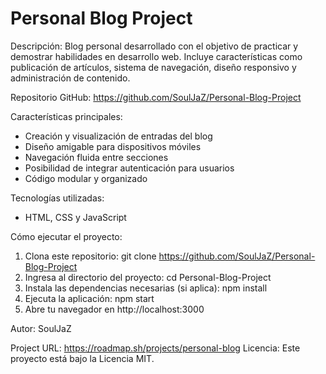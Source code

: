 Personal Blog Project
=====================

Descripción:
Blog personal desarrollado con el objetivo de practicar y demostrar habilidades en desarrollo web. Incluye características como publicación de artículos, sistema de navegación, diseño responsivo y administración de contenido.

Repositorio GitHub:
https://github.com/SoulJaZ/Personal-Blog-Project

Características principales:
- Creación y visualización de entradas del blog
- Diseño amigable para dispositivos móviles
- Navegación fluida entre secciones
- Posibilidad de integrar autenticación para usuarios
- Código modular y organizado

Tecnologías utilizadas:
- HTML, CSS y JavaScript

Cómo ejecutar el proyecto:
1. Clona este repositorio: git clone https://github.com/SoulJaZ/Personal-Blog-Project
2. Ingresa al directorio del proyecto: cd Personal-Blog-Project
3. Instala las dependencias necesarias (si aplica): npm install
4. Ejecuta la aplicación: npm start
5. Abre tu navegador en http://localhost:3000

Autor:
SoulJaZ

Project URL: https://roadmap.sh/projects/personal-blog
Licencia:
Este proyecto está bajo la Licencia MIT. 
